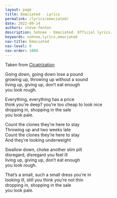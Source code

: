 ```yaml
---
layout: page
title: Emaciated - Lyrics
permalink: /lyrics/emaciated/
date: 2022-09-14
authors: steve-fenton
description: Sohnee - Emaciated. Official lyrics.
keywords: sohnee,lyrics,emaciated
nav-title: Emaciated
nav-level: 0
nav-order: 1000
---
```


Taken from [Cicatrization](/discography/cicatrization/)

Going down, going down lose a pound\
growing up, throwing up without a sound\
living up, giving up, don’t eat enough\
you look rough.

Everything, everything has a price\
think you’re deep? you’re too cheap to look nice\
dropping in, shopping in the sale\
you look pale.

Count the clones they’re here to stay\
Throwing up and two weeks late\
Count the clones they’re here to stay\
And they’re looking underweight

Swallow down, choke another slim pill\
disregard, disregard you feel ill\
living up, giving up, don’t eat enough\
you look rough.

That’s a small, such a small dress you’re in\
looking ill, still you think you’re not thin\
dropping in, shopping in the sale\
you look pale.